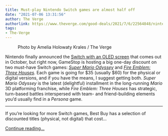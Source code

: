 ```yaml
---
title: Must-play Nintendo Switch games are almost half off
date: "2021-07-06 13:31:56"
author: The Verge
authorlink: https://www.theverge.com/good-deals/2021/7/6/22564848/nintendo-switch-games-sale-mario-smash-animal-crossing-microsoft-surface-duo-deal
tags:
- The-Verge
---
```

<figure>
      <img alt="" src="https://cdn.vox-cdn.com/thumbor/dIOchDYv3ts2q-iJz8WEcsNbfXI=/0x0:2040x1360/1310x873/cdn.vox-cdn.com/uploads/chorus_image/image/69545329/akrales_171025_2091_0010.0.jpg" />
        <figcaption>Photo by Amelia Holowaty Krales / The Verge</figcaption>
    </figure>

  <p id="7mXjnd">Nintendo finally announced the <a href="https://www.theverge.com/2021/7/6/22456337/nintendo-switch-oled-model-specs-date-price">Switch with an OLED screen</a> that comes out in October, but right now, GameStop is hosting a big one-day discount on two must-have Switch games: <a href="https://click.linksynergy.com/deeplink?id=nOD/rLJHOac&amp;mid=24348&amp;u1=verge&amp;murl=https%3A%2F%2Fwww.gamestop.com%2Fvideo-games%2Fnintendo-switch%2Fgames%2Fproducts%2Fsuper-mario-odyssey%2F10141908.html" rel="sponsored nofollow noopener" target="_blank"><em>Super Mario Odyssey</em></a> and <a href="https://click.linksynergy.com/deeplink?id=nOD/rLJHOac&amp;mid=24348&amp;u1=verge&amp;murl=https%3A%2F%2Fwww.gamestop.com%2Fvideo-games%2Fnintendo-switch%2Fgames%2Fproducts%2Ffire-emblem-three-houses%2F10173345.html" rel="sponsored nofollow noopener" target="_blank"><em>Fire Emblem: Three Houses</em></a>. Each game is going for $35 (usually $60) for the physical or digital versions, and if you have the means, I suggest getting both. <em>Super Mario Odyssey</em> is the latest (delightful) installment in the long-running <em>Mario </em>3D platforming franchise, while <em>Fire Emblem: Three Houses</em> has strategic, turn-based battles interspersed with team- and friend-building elements you’d usually find in a <em>Persona </em>game.</p>
<div id="7eSDd8"><div data-anthem-component="productcard:9514828"></div></div>
<hr class="p-entry-hr" id="0XRSwV">
<div id="MEc5DL"><div data-anthem-component="productcard:9575178"></div></div>
<aside id="dQwTef"><div data-anthem-component="readmore" data-anthem-component-data='{"stories":[{"title":"Fire Emblem: Three Houses is secretly the best Harry Potter game ","url":"https://www.theverge.com/2019/7/26/8929213/fire-emblem-three-houses-best-harry-potter-game-nintendo-switch"},{"title":"Super Mario Odyssey is an absolute delight","url":"https://www.theverge.com/2017/10/26/16552118/super-mario-odyssey-review-nintendo-switch"}]}'></div></aside><p id="BY01ry">If you’re looking for more Switch games, Best Buy has a selection of discounted titles (physical, not digital) that cost...</p>
  <p>
    <a href="https://www.theverge.com/good-deals/2021/7/6/22564848/nintendo-switch-games-sale-mario-smash-animal-crossing-microsoft-surface-duo-deal">Continue reading&hellip;</a>
  </p>
